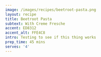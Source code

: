 ```yaml
---
image: /images/recipes/beetroot-pasta.png
layout: recipe
title: Beetroot Pasta
subtext: With Creme Fresche
accent: ED8312
accent_alt: FFE4C8
intro: Testing to see if this thing works
prep_time: 45 mins
serves: '4'
---
```


